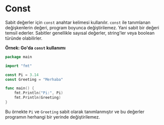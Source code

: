 # Const

Sabit değerler için `const` anahtar kelimesi kullanılır. `const` ile tanımlanan değişkenlerin değeri, program boyunca değiştirilemez. Yani sabit bir değeri temsil ederler. Sabitler genellikle sayısal değerler, string'ler veya boolean türünde olabilirler.

**Örnek: Go'da `const` kullanımı**

```go
package main

import "fmt"

const Pi = 3.14
const Greeting = "Merhaba"

func main() {
    fmt.Println("Pi:", Pi)
    fmt.Println(Greeting)
}
```

Bu örnekte `Pi` ve `Greeting` sabit olarak tanımlanmıştır ve bu değerler programın herhangi bir yerinde değiştirilemez.